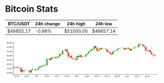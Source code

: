 # Bitcoin Stats

BTC/USDT|24h change|24h high|24h low|
|---|---|---|---|
|$49855.17|-0.98%|$51000.00|$48657.14|

<img src="./chart.svg">
